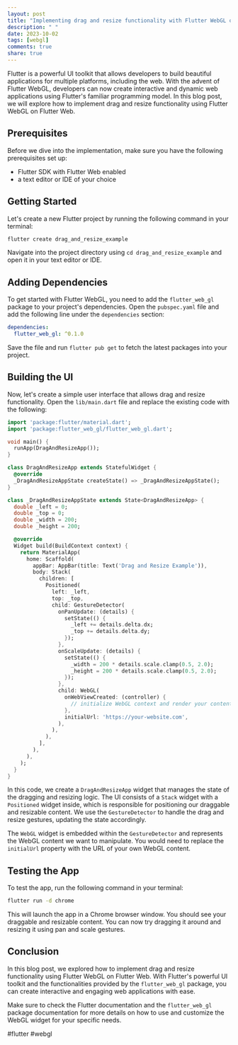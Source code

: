 ```yaml
---
layout: post
title: "Implementing drag and resize functionality with Flutter WebGL on Flutter Web"
description: " "
date: 2023-10-02
tags: [webgl]
comments: true
share: true
---
```


Flutter is a powerful UI toolkit that allows developers to build beautiful applications for multiple platforms, including the web. With the advent of Flutter WebGL, developers can now create interactive and dynamic web applications using Flutter's familiar programming model. In this blog post, we will explore how to implement drag and resize functionality using Flutter WebGL on Flutter Web.

## Prerequisites

Before we dive into the implementation, make sure you have the following prerequisites set up:

- Flutter SDK with Flutter Web enabled
- a text editor or IDE of your choice

## Getting Started

Let's create a new Flutter project by running the following command in your terminal:

```bash
flutter create drag_and_resize_example
```

Navigate into the project directory using `cd drag_and_resize_example` and open it in your text editor or IDE.

## Adding Dependencies

To get started with Flutter WebGL, you need to add the `flutter_web_gl` package to your project's dependencies. Open the `pubspec.yaml` file and add the following line under the `dependencies` section:

```yaml
dependencies:
  flutter_web_gl: ^0.1.0
```

Save the file and run `flutter pub get` to fetch the latest packages into your project.

## Building the UI

Now, let's create a simple user interface that allows drag and resize functionality. Open the `lib/main.dart` file and replace the existing code with the following:

```dart
import 'package:flutter/material.dart';
import 'package:flutter_web_gl/flutter_web_gl.dart';

void main() {
  runApp(DragAndResizeApp());
}

class DragAndResizeApp extends StatefulWidget {
  @override
  _DragAndResizeAppState createState() => _DragAndResizeAppState();
}

class _DragAndResizeAppState extends State<DragAndResizeApp> {
  double _left = 0;
  double _top = 0;
  double _width = 200;
  double _height = 200;

  @override
  Widget build(BuildContext context) {
    return MaterialApp(
      home: Scaffold(
        appBar: AppBar(title: Text('Drag and Resize Example')),
        body: Stack(
          children: [
            Positioned(
              left: _left,
              top: _top,
              child: GestureDetector(
                onPanUpdate: (details) {
                  setState(() {
                    _left += details.delta.dx;
                    _top += details.delta.dy;
                  });
                },
                onScaleUpdate: (details) {
                  setState(() {
                    _width = 200 * details.scale.clamp(0.5, 2.0);
                    _height = 200 * details.scale.clamp(0.5, 2.0);
                  });
                },
                child: WebGL(
                  onWebViewCreated: (controller) {
                    // initialize WebGL context and render your content
                  },
                  initialUrl: 'https://your-website.com',
                ),
              ),
            ),
          ],
        ),
      ),
    );
  }
}
```

In this code, we create a `DragAndResizeApp` widget that manages the state of the dragging and resizing logic. The UI consists of a `Stack` widget with a `Positioned` widget inside, which is responsible for positioning our draggable and resizable content. We use the `GestureDetector` to handle the drag and resize gestures, updating the state accordingly.

The `WebGL` widget is embedded within the `GestureDetector` and represents the WebGL content we want to manipulate. You would need to replace the `initialUrl` property with the URL of your own WebGL content.

## Testing the App

To test the app, run the following command in your terminal:

```bash
flutter run -d chrome
```

This will launch the app in a Chrome browser window. You should see your draggable and resizable content. You can now try dragging it around and resizing it using pan and scale gestures.

## Conclusion

In this blog post, we explored how to implement drag and resize functionality using Flutter WebGL on Flutter Web. With Flutter's powerful UI toolkit and the functionalities provided by the `flutter_web_gl` package, you can create interactive and engaging web applications with ease.

Make sure to check the Flutter documentation and the `flutter_web_gl` package documentation for more details on how to use and customize the WebGL widget for your specific needs.

#flutter #webgl